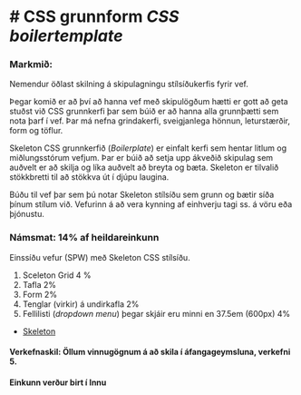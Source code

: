 # # CSS grunnform _CSS boilertemplate_

### Markmið:
Nemendur öðlast skilning á skipulagningu stílsíðukerfis fyrir vef.

Þegar komið er að því að hanna vef með skipulögðum hætti er gott að geta stuðst við CSS grunnkerfi þar sem búið er að hanna alla grunnþætti sem nota þarf í vef. Þar má nefna grindakerfi, sveigjanlega hönnun, leturstærðir, form og töflur. 

Skeleton CSS grunnkerfið (_Boilerplate_) er einfalt kerfi sem hentar litlum og miðlungsstórum vefjum. Þar er búið að setja upp ákveðið skipulag sem auðvelt er að skilja og líka auðvelt að breyta og bæta. Skeleton er tilvalið stökkbretti til að stökkva út í djúpu laugina.

Búðu til vef þar sem þú notar Skeleton stílsíðu sem grunn og bætir síða þínum stílum við.  Vefurinn á að vera kynning af einhverju tagi ss. á vöru eða þjónustu.

### Námsmat:  14% af heildareinkunn

Einssíðu vefur (SPW) með  Skeleton CSS stílsíðu. 

1.	Sceleton Grid	4 %
2.	Tafla	2%
3.	Form	2%
4.	Tenglar (virkir) á undirkafla	2%
5.	Fellilisti (_dropdown menu_) þegar skjáir eru minni en 37.5em (600px)	4% 

* [Skeleton](https://getskeleton.com)

#### Verkefnaskil: Öllum vinnugögnum á að skila í áfangageymsluna, verkefni 5. 

#### Einkunn verður birt í Innu
